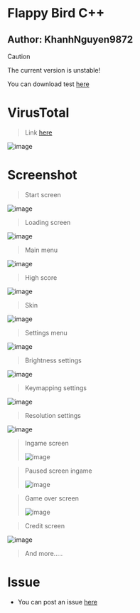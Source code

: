 # Flappy Bird C++
## Author: KhanhNguyen9872

> [!CAUTION]
> The current version is unstable!
>
> You can download test [here](https://codeload.github.com/KhanhNguyen9872/Flappy_Bird_CPP/zip/refs/heads/main)

# VirusTotal
> Link [here](https://www.virustotal.com/gui/file/81e50597719244d701680f684338657a8f1a3f0c165ea6c3d42f7f35a3afba4e?nocache=1)
>
![image](https://github.com/KhanhNguyen9872/Flappy_Bird_CPP/assets/88880309/7a17d023-b37d-410a-a8d0-0dfa1b722c18)


# Screenshot
> Start screen
> 
![image](https://github.com/KhanhNguyen9872/Flappy_Bird_CPP/assets/88880309/189ce5ec-f7b7-46e5-a4aa-f6980d05f3dc)

> Loading screen
>
![image](https://github.com/KhanhNguyen9872/Flappy_Bird_CPP/assets/88880309/74dac77b-a44f-4717-b36b-cb6f1ad187c1)

> Main menu
> 
![image](https://github.com/KhanhNguyen9872/Flappy_Bird_CPP/assets/88880309/8150315e-ebec-4acd-b864-e38d4d989a20)

> High score
>
![image](https://github.com/KhanhNguyen9872/Flappy_Bird_CPP/assets/88880309/5fe4fb3a-6faa-4d89-914a-845210355ecd)

> Skin
>
![image](https://github.com/KhanhNguyen9872/Flappy_Bird_CPP/assets/88880309/04a623f5-353d-4c08-9dcd-d876fa65aae3)

> Settings menu
>
![image](https://github.com/KhanhNguyen9872/Flappy_Bird_CPP/assets/88880309/29d6a294-de02-4f09-a599-90cdbdd011e4)

> Brightness settings
>
![image](https://github.com/KhanhNguyen9872/Flappy_Bird_CPP/assets/88880309/1afbb24f-614f-4225-8c70-d31bb38b2133)

> Keymapping settings
>
![image](https://github.com/KhanhNguyen9872/Flappy_Bird_CPP/assets/88880309/a196d043-80ed-424c-836d-9a82207cfc6c)

> Resolution settings
>
![image](https://github.com/KhanhNguyen9872/Flappy_Bird_CPP/assets/88880309/a3c3041c-8aee-4d5b-99bb-8de1064da96c)

> Ingame screen
>
> ![image](https://github.com/KhanhNguyen9872/Flappy_Bird_CPP/assets/88880309/c4d799a5-aa72-49ab-a814-0eed7cbfd566)

> Paused screen ingame
>
> ![image](https://github.com/KhanhNguyen9872/Flappy_Bird_CPP/assets/88880309/359ebb30-8540-41a5-a3eb-e5e88f657866)

> Game over screen
>
> ![image](https://github.com/KhanhNguyen9872/Flappy_Bird_CPP/assets/88880309/6df7b090-fd75-45e3-a53b-3df1ac98f821)

> Credit screen
>
![image](https://github.com/KhanhNguyen9872/Flappy_Bird_CPP/assets/88880309/8803fc6d-d647-48b2-b205-5ccc6ebfff6d)

> And more.....

# Issue
- You can post an issue [here](https://github.com/KhanhNguyen9872/Flappy_Bird_CPP/issues/new)

